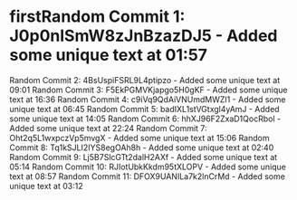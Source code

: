 # firstRandom Commit 1: J0p0nlSmW8zJnBzazDJ5 - Added some unique text at 01:57
Random Commit 2: 4BsUspiFSRL9L4ptipzo - Added some unique text at 09:01
Random Commit 3: F5EkPGMVKjapgo5H0gKF - Added some unique text at 16:36
Random Commit 4: c9iVq9QdAiVNUmdMWZI1 - Added some unique text at 06:45
Random Commit 5: badIXL1stVGtxgl4yAmJ - Added some unique text at 14:05
Random Commit 6: hhXJ96F2ZxaD1QocRbol - Added some unique text at 22:24
Random Commit 7: Oht2q5L1wxpczVp5mvgX - Added some unique text at 15:06
Random Commit 8: Tq1kSJLI2IYS8egOAh8h - Added some unique text at 02:40
Random Commit 9: Lj5B7SlcGTt2dalH2AXf - Added some unique text at 05:14
Random Commit 10: RJIotUbkKkdm95tXLOPV - Added some unique text at 08:57
Random Commit 11: DFOX9UANILa7k2lnCrMd - Added some unique text at 03:12
